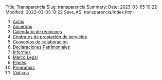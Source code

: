 Title: Transparencia
Slug: transparencia
Summary:
Date: 2023-03-05 10:22
Modified: 2022-03-05 10:22
Save_AS: transparencia/index.html



1. [Actas](actas/)
2. [Acuerdos](acuerdos/)
3. [Calendario de reuniones](/)
4. [Contratos de prestación de servicios](/)
5. [Convenios de colaboración](/)
6. [Declaraciones Patrimoniales](3de3/)
7. [Informes](informesanuales/)
8. [Marco Legal](marcolegal/)
9. [Planes](planes/)
10. [Programas](programas/)
11. [Viáticos](/)
